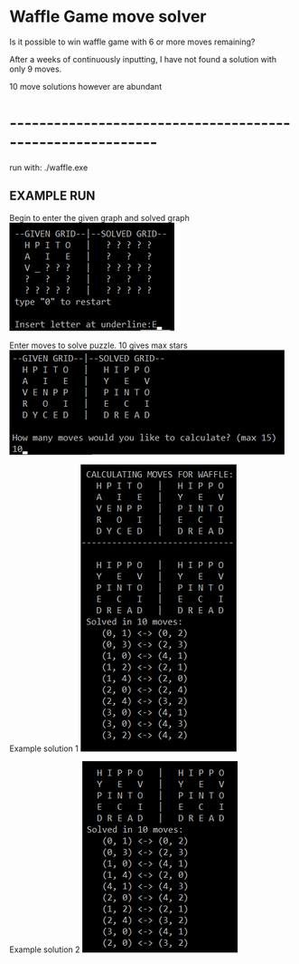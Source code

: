 # Waffle Game move solver
 Is it possible to win waffle game with 6 or more moves remaining?

After a weeks of continuously inputting, I have not found a solution with only 9 moves. 

10 move solutions however are abundant


# ----------------------------------------------------------
run with:
./waffle.exe

## EXAMPLE RUN ##

Begin to enter the given graph and solved graph
![](https://github.com/Shroooom/Waffle-Game-move-solver/blob/main/Screenshots/ss1%20-.png)
  
Enter moves to solve puzzle. 10 gives max stars
![](https://github.com/Shroooom/Waffle-Game-move-solver/blob/main/Screenshots/ss2.png)
  
Example solution 1
![](https://github.com/Shroooom/Waffle-Game-move-solver/blob/main/Screenshots/ss3.png)

Example solution 2
![](https://github.com/Shroooom/Waffle-Game-move-solver/blob/main/Screenshots/ss4.png)
